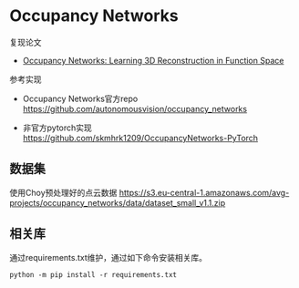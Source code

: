 # Occupancy Networks

复现论文

* [Occupancy Networks: Learning 3D Reconstruction in Function Space](https://arxiv.org/abs/1812.03828)

参考实现

* Occupancy Networks官方repo <https://github.com/autonomousvision/occupancy_networks>

* 非官方pytorch实现 <https://github.com/skmhrk1209/OccupancyNetworks-PyTorch>

## 数据集

使用Choy预处理好的点云数据 <https://s3.eu-central-1.amazonaws.com/avg-projects/occupancy_networks/data/dataset_small_v1.1.zip>

## 相关库

通过requirements.txt维护，通过如下命令安装相关库。

```shell
python -m pip install -r requirements.txt
```


